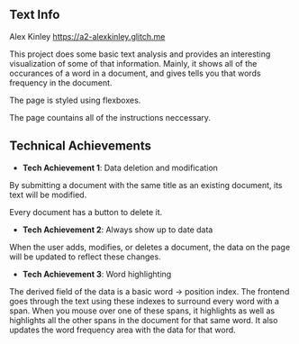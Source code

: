 ## Text Info
Alex Kinley https://a2-alexkinley.glitch.me

This project does some basic text analysis and provides an interesting visualization of some of that information. Mainly, it shows all of the occurances of a word in a document, and gives tells you that words frequency in the document.

The page is styled using flexboxes.

The page countains all of the instructions neccessary.

## Technical Achievements
- **Tech Achievement 1**: Data deletion and modification

By submitting a document with the same title as an existing document, its text will be modified. 

Every document has a button to delete it.

- **Tech Achievement 2**: Always show up to date data

When the user adds, modifies, or deletes a document, the data on the page will be updated to reflect these changes.

- **Tech Achievement 3**: Word highlighting

The derived field of the data is a basic word -> position index. The frontend goes through the text using these indexes to surround every word with a span. When you mouse over one of these spans, it highlights as well as highlights all the other spans in the document for that same word. It also updates the word frequency area with the data for that word.

